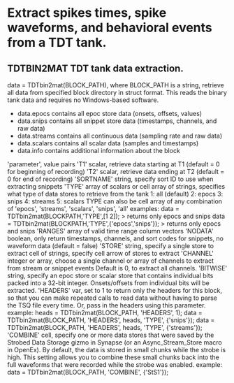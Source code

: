 # Extract spikes times, spike waveforms, and behavioral events from a TDT tank.

## TDTBIN2MAT  TDT tank data extraction.
data = TDTbin2mat(BLOCK_PATH), where BLOCK_PATH is a string, retrieve all data from specified block directory in struct format. This reads the binary tank data and requires no Windows-based software.

  - data.epocs      contains all epoc store data (onsets, offsets, values)
  - data.snips      contains all snippet store data (timestamps, channels, and raw data)
  - data.streams    contains all continuous data (sampling rate and raw data)
  - data.scalars    contains all scalar data (samples and timestamps)
  - data.info       contains additional information about the block

  'parameter', value pairs
     'T1'         scalar, retrieve data starting at T1 (default = 0 for
                      beginning of recording)
     'T2'         scalar, retrieve data ending at T2 (default = 0 for end
                      of recording)
     'SORTNAME'   string, specify sort ID to use when extracting snippets
     'TYPE'       array of scalars or cell array of strings, specifies
                      what type of data stores to retrieve from the tank
                    1: all (default)
                    2: epocs
                    3: snips
                    4: streams
                    5: scalars
                    TYPE can also be cell array of any combination of
                      'epocs', 'streams', 'scalars', 'snips', 'all'
                    examples:
                      data = TDTbin2mat(BLOCKPATH,'TYPE',[1 2]);
                          > returns only epocs and snips
                      data = TDTbin2mat(BLOCKPATH,'TYPE',{'epocs','snips'});
                          > returns only epocs and snips
     'RANGES'     array of valid time range column vectors
     'NODATA'     boolean, only return timestamps, channels, and sort 
                      codes for snippets, no waveform data (default = false)
     'STORE'      string, specify a single store to extract
                  cell of strings, specify cell arrow of stores to extract
     'CHANNEL'    integer or array, choose a single channel or array of
                      channels to extract from stream or snippet events
                      Default is 0, to extract all channels.
     'BITWISE'    string, specify an epoc store or scalar store that 
                      contains individual bits packed into a 32-bit 
                      integer. Onsets/offsets from individual bits will
                      be extracted.
     'HEADERS'    var, set to 1 to return only the headers for this
                      block, so that you can make repeated calls to read
                      data without having to parse the TSQ file every
                      time. Or, pass in the headers using this parameter.
                  example:
                      heads = TDTbin2mat(BLOCK_PATH, 'HEADERS', 1);
                      data = TDTbin2mat(BLOCK_PATH, 'HEADERS', heads, 'TYPE', {'snips'});
                      data = TDTbin2mat(BLOCK_PATH, 'HEADERS', heads, 'TYPE', {'streams'});
     'COMBINE'    cell, specify one or more data stores that were saved 
                      by the Strobed Data Storage gizmo in Synapse (or an
                      Async_Stream_Store macro in OpenEx). By default,
                      the data is stored in small chunks while the strobe
                      is high. This setting allows you to combine these
                      small chunks back into the full waveforms that were
                      recorded while the strobe was enabled.
                  example:
                      data = TDTbin2mat(BLOCK_PATH, 'COMBINE', {'StS1'});

